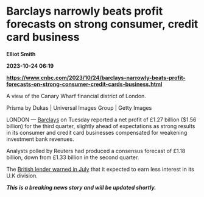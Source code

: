# Barclays narrowly beats profit forecasts on strong consumer, credit card business
**Elliot Smith**

**2023-10-24 06:19**

**https://www.cnbc.com/2023/10/24/barclays-narrowly-beats-profit-forecasts-on-strong-consumer-credit-cards-business.html**

A view of the Canary Wharf financial district of London.

Prisma by Dukas | Universal Images Group | Getty Images

LONDON — [Barclays](https://www.cnbc.com/quotes/BARC-GB/) on Tuesday reported a net profit of £1.27 billion ($1.56 billion) for the third quarter, slightly ahead of expectations as strong results in its consumer and credit card businesses compensated for weakening investment bank revenues.

Analysts polled by Reuters had produced a consensus forecast of £1.18 billion, down from £1.33 billion in the second quarter.

The [British lender warned in July](https://www.cnbc.com/2023/07/27/barclays-earnings-result-q2-2023-.html) that it expected to earn less interest in its U.K division.

_**This is a breaking news story and will be updated shortly.**_